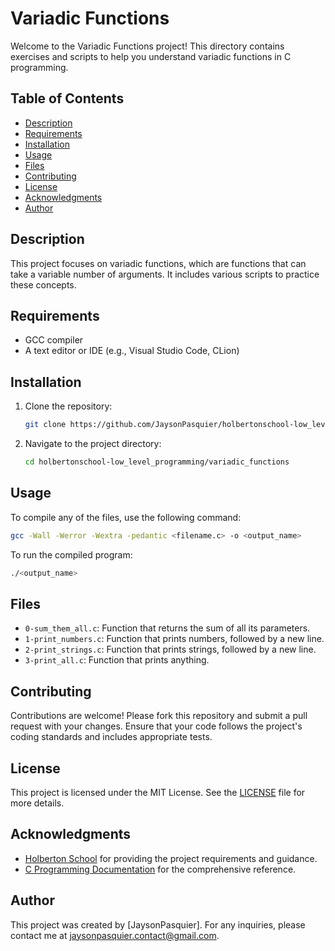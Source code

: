 # Variadic Functions

Welcome to the Variadic Functions project! This directory contains exercises and scripts to help you understand variadic functions in C programming.

## Table of Contents
- [Description](#description)
- [Requirements](#requirements)
- [Installation](#installation)
- [Usage](#usage)
- [Files](#files)
- [Contributing](#contributing)
- [License](#license)
- [Acknowledgments](#acknowledgments)
- [Author](#author)

## Description
This project focuses on variadic functions, which are functions that can take a variable number of arguments. It includes various scripts to practice these concepts.

## Requirements
- GCC compiler
- A text editor or IDE (e.g., Visual Studio Code, CLion)

## Installation
1. Clone the repository:
    ```bash
    git clone https://github.com/JaysonPasquier/holbertonschool-low_level_programming.git
    ```
2. Navigate to the project directory:
    ```bash
    cd holbertonschool-low_level_programming/variadic_functions
    ```

## Usage
To compile any of the files, use the following command:
```sh
gcc -Wall -Werror -Wextra -pedantic <filename.c> -o <output_name>
```
To run the compiled program:
```sh
./<output_name>
```

## Files
- `0-sum_them_all.c`: Function that returns the sum of all its parameters.
- `1-print_numbers.c`: Function that prints numbers, followed by a new line.
- `2-print_strings.c`: Function that prints strings, followed by a new line.
- `3-print_all.c`: Function that prints anything.

## Contributing
Contributions are welcome! Please fork this repository and submit a pull request with your changes. Ensure that your code follows the project's coding standards and includes appropriate tests.

## License
This project is licensed under the MIT License. See the [LICENSE](../LICENSE) file for more details.

## Acknowledgments
- [Holberton School](https://www.holbertonschool.com/) for providing the project requirements and guidance.
- [C Programming Documentation](https://en.cppreference.com/w/c) for the comprehensive reference.

## Author
This project was created by [JaysonPasquier].
For any inquiries, please contact me at jaysonpasquier.contact@gmail.com.
